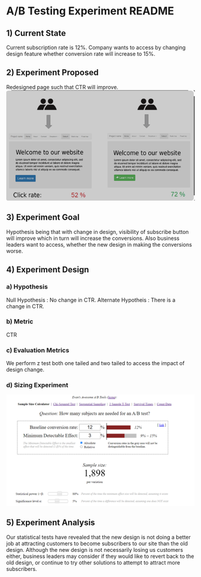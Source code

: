 # A/B Testing Experiment README

## 1) Current State
Current subscription rate is 12%. Company wants to access by changing design feature whether conversion rate will increase to 15%.

## 2) Experiment Proposed
Redesigned page such that CTR will improve.
![Image Description](https://github.com/karan2909/A-B-Testing/blob/main/A_B%20Testing.png)


## 3) Experiment Goal
Hypothesis being that with change in design, visibility of subscribe button will improve which in turn will increase the conversions. Also business leaders want to access, whether the new design in making the conversions worse.

## 4) Experiment Design
### a) Hypothesis
Null Hypothesis : No change in CTR.
Alternate Hypotheis : There is a change in CTR.

### b) Metric
CTR

### c) Evaluation Metrics
We perform z test both one tailed and two tailed to access the impact of design change.

### d) Sizing Experiment
![Image Description](https://github.com/karan2909/A-B-Testing/blob/main/Sample_size.png)


## 5) Experiment Analysis
Our statistical tests have revealed that the new design is not doing a better job at attracting customers to become subscribers to our site than the old design. Although the new design is not necessarily losing us customers either, business leaders may consider if they would like to revert back to the old design, or continue to try other solutions to attempt to attract more subscribers.

